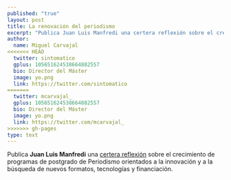 ```yaml
---
published: "true"
layout: post
title: La renovación del periodismo
excerpt: "Publica Juan Luis Manfredi una certera reflexión sobre el crecimiento de programas de postgrado de Periodismo orientados a la innovación y a la búsqueda de nuevos formatos, tecnologías y financiación." 
author:
  name: Miguel Carvajal
<<<<<<< HEAD
  twitter: sintomatico
  gplus: 105651624538664882557 
  bio: Director del Máster
  image: yo.png
  link: https://twitter.com/sintomatico
=======
  twitter: mcarvajal_
  gplus: 105651624538664882557 
  bio: Director del Máster
  image: yo.png
  link: https://twitter.com/mcarvajal_
>>>>>>> gh-pages
type: text
---
```

Publica **Juan Luis Manfredi** una [certera reflexión](http://bit.ly/W1RPSO "La renovación del periodismo") sobre el crecimiento de programas de postgrado de Periodismo orientados a la innovación y a la búsqueda de nuevos formatos, tecnologías y financiación. 